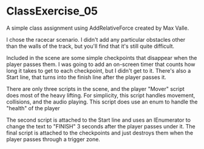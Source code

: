 # ClassExercise_05
A simple class assignment using AddRelativeForce created by Max Valle.

I chose the racecar scenario. I didn't add any particular obstacles other than the walls of the track, but you'll find that it's still quite difficult. 

Included in the scene are some simple checkpoints that disappear when the player passes them. I was going to add an on-screen timer that counts how long it takes to get to each checkpoint, but I didn't get to it. There's also a Start line, that turns into the finish line after the player passes it. 

There are only three scripts in the scene, and the player "Mover" script does most of the heavy lifting. For simplicity, this script handles movement, collisions, and the audio playing. This script does use an enum to handle the "health" of the player

The second script is attached to the Start line and uses an IEnumerator to change the text to "FINISH" 3 seconds after the player passes under it. The final script is attached to the checkpoints and just destroys them when the player passes through a trigger zone. 